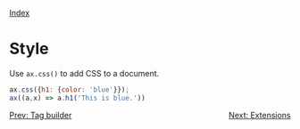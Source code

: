 <!--NAVIGATION-->
<a class="app-navigation" href="/docs/index.md">Index</a>
<!--MARKDOWN-->

Style
=====

Use `ax.css()` to add CSS to a document.

<!--PLAYGROUND-->
~~~javascript
ax.css({h1: {color: 'blue'}});
ax((a,x) => a.h1('This is blue.'))
~~~
<!--MARKDOWN-->

<!--NAVIGATION-->
<a class="app-navigation" href="/docs/tutorial/tag_builder.md">Prev: Tag builder</a>
<a class="app-navigation" style="float: right;" href="/docs/tutorial/extensions.md">Next: Extensions</a>
